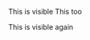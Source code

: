 This is visible
This too<div style="display: none;">This is hidden
and this sub-tag **too**
</div>

This is visible again
